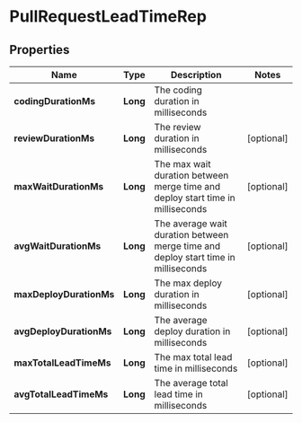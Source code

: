 

# PullRequestLeadTimeRep


## Properties

| Name | Type | Description | Notes |
|------------ | ------------- | ------------- | -------------|
|**codingDurationMs** | **Long** | The coding duration in milliseconds |  |
|**reviewDurationMs** | **Long** | The review duration in milliseconds |  [optional] |
|**maxWaitDurationMs** | **Long** | The max wait duration between merge time and deploy start time in milliseconds |  [optional] |
|**avgWaitDurationMs** | **Long** | The average wait duration between merge time and deploy start time in milliseconds |  [optional] |
|**maxDeployDurationMs** | **Long** | The max deploy duration in milliseconds |  [optional] |
|**avgDeployDurationMs** | **Long** | The average deploy duration in milliseconds |  [optional] |
|**maxTotalLeadTimeMs** | **Long** | The max total lead time in milliseconds |  [optional] |
|**avgTotalLeadTimeMs** | **Long** | The average total lead time in milliseconds |  [optional] |



